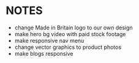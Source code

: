 # NOTES
- change Made in Britain logo to our own design
- make hero bg video with paid stock footage
- make responsive nav menu
- change vector graphics to product photos
- make blogs responsive